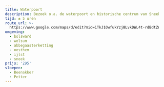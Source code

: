 ```yaml
---
title: Waterpoort
description: Bezoek o.a. de waterpoort en historische centrum van Sneek
tijd: ± 5 uren
route_url: >-
  https://www.google.com/maps/d/edit?mid=1TkJ1OwfukYzj8LvkDWL4t-rdBdtZnL82&amp;z=12
omgeving:
  - bolsward
  - wolsum
  - abbegaasterketting
  - oosthem
  - ijlst
  - sneek
prijs: '295'
sloepen:
  - Beenakker
  - Petter
---
```

